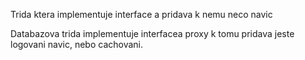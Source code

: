 Trida ktera implementuje interface a pridava k nemu neco navic

Databazova trida implementuje interfacea proxy k tomu pridava jeste logovani navic, nebo cachovani.